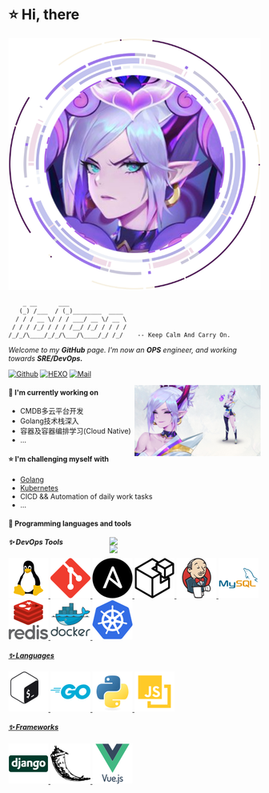 <!-- **ilolicon/ilolicon** is a ✨ _special_ ✨ repository because its `README.md` (this file) appears on your GitHub profile.

Here are some ideas to get you started:

- 🔭 I’m currently working on ...
- 🌱 I’m currently learning ...
- 👯 I’m looking to collaborate on ...
- 🤔 I’m looking for help with ...
- 💬 Ask me about ...
- 📫 How to reach me: ...
- 😄 Pronouns: ...
- ⚡ Fun fact: ... -->

# ⭐ Hi, there

![icons](svg/riven-iron.svg)

        _ __      ___                
       (_) /___  / (_)________  ____ 
      / / / __ \/ / / ___/ __ \/ __ \
     / / / /_/ / / / /__/ /_/ / / / /
    /_/_/\____/_/_/\___/\____/_/ /_/    -- Keep Calm And Carry On.

*Welcome to my **GitHub** page.*
*I'm now an **OPS** engineer, and working towards **SRE/DevOps.***

[![Github](https://img.shields.io/badge/-Github-000?style=flat&logo=Github&logoColor=white)](https://github.com/KarubinMinho)
[![HEXO](https://img.shields.io/badge/Hexo-0E83CD?style=flat&logo=Hexo&logoColor=white)](https://karubinminho.github.io/)
[![Mail](https://img.shields.io/badge/Mail-EA4335?style=flat&logo=Gmail&logoColor=white)](mailto:97431110@qq.com)

<!-- markdownlint-disable MD033 -->
<img align="right" src="/image/riven.jpg" width="50%" height="auto" />

<!-- markdownlint-disable MD001 -->
#### 💫 I'm currently working on

- CMDB多云平台开发
- Golang技术栈深入
- 容器及容器编排学习(Cloud Native)
- ...

#### ⭐ I'm challenging myself with

- [Golang](https://golang.google.cn/)
- [Kubernetes](https://kubernetes.io/)
- CICD && Automation of daily work tasks
- ...

#### 🐳 Programming languages and tools

<!-- GitHub readme stats  -->
<img align="right" width="60%" src="https://github-readme-stats.vercel.app/api?username=ilolicon&show_icons=true&theme=radical&count_private=true&include_all_commits=true&locale=cn&bg_color=282A36"/>

<!-- top languages  -->
<img align="right" width="60%" src="https://github-readme-stats-ilolicon.vercel.app/api/top-langs?username=ilolicon&show_icons=true&theme=dracula&layout=compact&count_private=true&hide=html,jupyter%20notebook,css,scss&hide_title=false&locale=cn"/>

##### ✨ DevOps Tools

<a href="https://www.linux.org">
<img src="svg/linux-original.svg">

<a href="https://git-scm.com">
<img src="svg/git-scm-icon.svg">

<a href="https://www.ansible.com">
<img src="svg/ansible-icon.svg">

<a href="https://saltproject.io">
<img src="svg/saltstack-icon.svg">

<a href="https://www.jenkins.io">
<img src="svg/jenkins-icon.svg">

<a href="https://www.mysql.com">
<img src="svg/mysql-original-wordmark.svg">

<a href="https://redis.io">
<img src="svg/redis-original-wordmark.svg">

<a href="https://www.docker.com">
<img src="svg/docker-original-wordmark.svg">

<a href="https://kubernetes.io">
<img src="svg/kubernetes-icon.svg">

##### ✨ Languages

<a href="https://www.gnu.org/software/bash">
<img src="svg/gnu_bash-icon.svg"/>

<a href="https://golang.org">
<img src="svg/go-original.svg">

<a href="https://www.python.org">
<img src="svg/python-original.svg">

<a href="https://developer.mozilla.org/en-US/docs/Web/JavaScript">
<img src="svg/jsvascript-original.svg">

##### ✨ Frameworks

<a href="https://www.djangoproject.com">
<img src="svg/django-original.svg">

<a href="https://flask.palletsprojects.com">
<img src="svg/pocoo_flask-icon.svg">

<a href="https://vuejs.org">
<img src="svg/vuejs-original-wordmark.svg">
